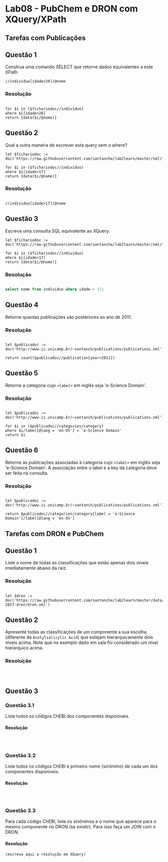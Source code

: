# Lab08 - PubChem e DRON com XQuery/XPath

## Tarefas com Publicações

## Questão 1
Construa uma comando SELECT que retorne dados equivalentes a este XPath
~~~xquery
//individuo[idade>20]/@nome
~~~

### Resolução
~~~xquery

for $i in ($fichariodoc//individuo)
where $i[idade>20]
return {data($i/@nome)}

~~~

## Questão 2
Qual a outra maneira de escrever esta query sem o where?

~~~xquery
let $fichariodoc := doc('https://raw.githubusercontent.com/santanche/lab2learn/master/xml/fichario.xml')
 
for $i in ($fichariodoc//individuo)
where $i[idade>17]
return {data($i/@nome)}
~~~
### Resolução
~~~xquery

//individuo[idade>17]/@nome

~~~

## Questão 3
Escreva uma consulta SQL equivalente ao XQuery:
~~~xquery
let $fichariodoc := doc('https://raw.githubusercontent.com/santanche/lab2learn/master/xml/fichario.xml')

for $i in ($fichariodoc//individuo)
where $i[idade>17]
return {data($i/@nome)}
~~~

### Resolução
~~~sql

select nome from individuo where idade > 17;

~~~

## Questão 4
Retorne quantas publicações são posteriores ao ano de 2011.

### Resolução
~~~xquery

let $publicadoc := doc('http://www.ic.unicamp.br/~santanch/publications/publications.xml')

return count($publicadoc//publication[year>2011])

~~~

## Questão 5
Retorne a categoria cujo `<label>` em inglês seja 'e-Science Domain'.

### Resolução
~~~xquery

let $publicadoc := doc('http://www.ic.unicamp.br/~santanch/publications/publications.xml')

for $i in ($publicadoc//categories/category)
where $i/label[@lang = 'en-US'] = 'e-Science Domain'
return $i

~~~

## Questão 6
Retorne as publicações associadas à categoria cujo `<label>` em inglês seja 'e-Science Domain'. A associação entre o label e a key da categoria deve ser feita na consulta.

### Resolução
~~~xquery

let $publicadoc := doc('http://www.ic.unicamp.br/~santanch/publications/publications.xml')

return $publicadoc//categories/category[label = 'e-Science Domain']/label[@lang = 'en-US']

~~~

## Tarefas com DRON e PubChem

## Questão 1

Liste o nome de todas as classificações que estão apenas dois níveis imediatamente abaixo da raiz.

### Resolução
~~~xquery

let $dron := doc('https://raw.githubusercontent.com/santanche/lab2learn/master/data/faers-2017-dron/dron.xml')

~~~

## Questão 2

Apresente todas as classificações de um componente a sua escolha (diferente de `Acetylsalicylic Acid`) que estejam hierarquicamente dois níveis acima. Note que no exemplo dado em sala foi considerado um nível hierárquico acima.

### Resolução
~~~xquery



~~~

## Questão 3

### Questão 3.1

Liste todos os códigos ChEBI dos componentes disponíveis.

#### Resolução
~~~xquery



~~~

### Questão 3.2

Liste todos os códigos ChEBI e primeiro nome (sinônimo) de cada um dos componentes disponíveis.

#### Resolução
~~~xquery



~~~

### Questão 3.3

Para cada código ChEBI, liste os sinônimos e o nome que aparece para o mesmo componente no DRON (se existir). Para isso faça um JOIN com o DRON.

#### Resolução
~~~xquery
(escreva aqui a resolução em XQuery)
~~~
